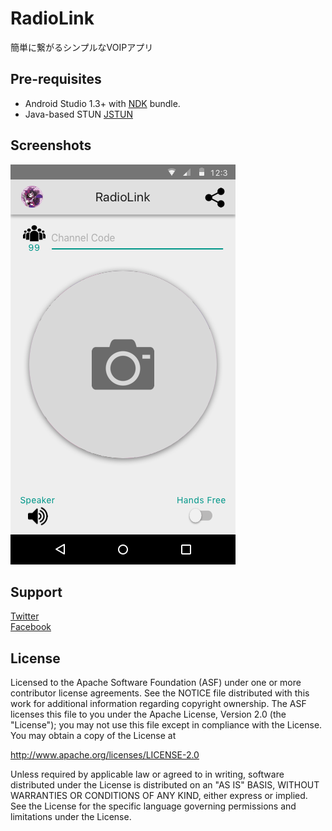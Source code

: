 RadioLink
=========
簡単に繋がるシンプルなVOIPアプリ

Pre-requisites
--------------
- Android Studio 1.3+ with [NDK](https://developer.android.com/ndk/) bundle.
- Java-based STUN [JSTUN](https://github.com/tking/JSTUN)

Screenshots
-----------
![screenshot](screenshot.png)

Support
-------
[Twitter](https://twitter.com/t_furu)  
[Facebook](https://www.facebook.com/tfuru27)

License
-------
Licensed to the Apache Software Foundation (ASF) under one or more contributor
license agreements.  See the NOTICE file distributed with this work for
additional information regarding copyright ownership.  The ASF licenses this
file to you under the Apache License, Version 2.0 (the "License"); you may not
use this file except in compliance with the License.  You may obtain a copy of
the License at

  http://www.apache.org/licenses/LICENSE-2.0

Unless required by applicable law or agreed to in writing, software
distributed under the License is distributed on an "AS IS" BASIS, WITHOUT
WARRANTIES OR CONDITIONS OF ANY KIND, either express or implied.  See the
License for the specific language governing permissions and limitations under
the License.
